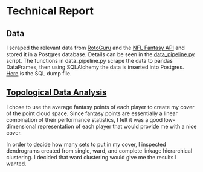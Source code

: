 # Technical Report

## Data

I scraped the relevant data from [RotoGuru](http://rotoguru.net/) and the 
[NFL Fantasy API](http://api.fantasy.nfl.com/) and stored it in a Postgres 
database. Details can be seen in the [data_pipeline.py](src/data_pipeline.py) 
script. The functions in data_pipeline.py scrape the data to pandas DataFrames,
then using SQLAlchemy the data is inserted into Postgres. [Here](data/nfl.sql)
is the SQL dump file.

## [Topological Data Analysis](notebooks/TDA.ipynb)

I chose to use the average fantasy points of each player to create my cover of
the point cloud space. Since fantasy points are essentially a linear combination
of their performance statistics, I felt it was a good low-dimensional 
representation of each player that would provide me with a nice cover.

In order to decide how many sets to put in my cover, I inspected dendrograms 
created from single, ward, and complete linkage hierarchical clustering. I 
decided that ward clustering would give me the results I wanted. 